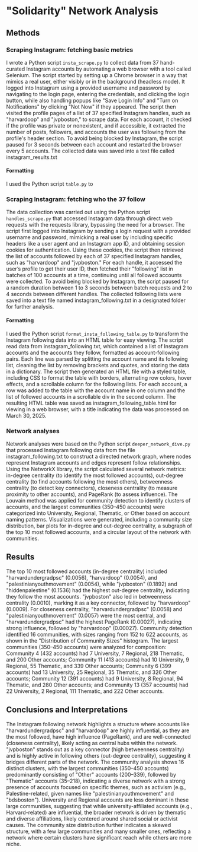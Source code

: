 # "Solidarity" Network Analysis

## Methods

### Scraping Instagram: fetching basic metrics

I wrote a Python script `insta_scrape.py` to collect data from 37 hand-curated Instagram accounts by automating a web browser with a tool called Selenium. The script started by setting up a Chrome browser in a way that mimics a real user, either visibly or in the background (headless mode). It logged into Instagram using a provided username and password by navigating to the login page, entering the credentials, and clicking the login button, while also handling popups like "Save Login Info" and "Turn on Notifications" by clicking "Not Now" if they appeared. The script then visited the profile pages of a list of 37 specified Instagram handles, such as "harvardoop" and "jvpboston," to scrape data. For each account, it checked if the profile was private or nonexistent, and if accessible, it extracted the number of posts, followers, and accounts the user was following from the profile's header section. To avoid being blocked by Instagram, the script paused for 3 seconds between each account and restarted the browser every 5 accounts. The collected data was saved into a text file called instagram_results.txt

#### Formatting 

I used the Python script `table.py` to 

### Scraping Instagram: fetching who the 37 follow

The data collection was carried out using the Python script `handles_scrape.py` that accessed Instagram data through direct web requests with the requests library, bypassing the need for a browser. The script first logged into Instagram by sending a login request with a provided username and password, mimicking a real user by including specific headers like a user agent and an Instagram app ID, and obtaining session cookies for authentication. Using these cookies, the script then retrieved the list of accounts followed by each of 37 specified Instagram handles, such as "harvardoop" and "jvpboston." For each handle, it accessed the user’s profile to get their user ID, then fetched their "following" list in batches of 100 accounts at a time, continuing until all followed accounts were collected. To avoid being blocked by Instagram, the script paused for a random duration between 1 to 3 seconds between batch requests and 2 to 4 seconds between different handles. The collected following lists were saved into a text file named instagram_following.txt in a designated folder for further analysis.

#### Formatting 

I used the Python script `format_insta_following_table.py` to transform the Instagram following data into an HTML table for easy viewing. The script read data from instagram_following.txt, which contained a list of Instagram accounts and the accounts they follow, formatted as account-following pairs. Each line was parsed by splitting the account name and its following list, cleaning the list by removing brackets and quotes, and storing the data in a dictionary. The script then generated an HTML file with a styled table, including CSS to format the table with borders, alternating row colors, hover effects, and a scrollable column for the following lists. For each account, a row was added to the table with the account name in one column and the list of followed accounts in a scrollable div in the second column. The resulting HTML table was saved as instagram_following_table.html for viewing in a web browser, with a title indicating the data was processed on March 30, 2025.


### Network analyses

Network analyses were based on the Python script `deeper_network_dive.py` that processed Instagram following data from the file instagram_following.txt to construct a directed network graph, where nodes represent Instagram accounts and edges represent follow relationships. Using the NetworkX library, the script calculated several network metrics: in-degree centrality (to identify the most followed accounts), out-degree centrality (to find accounts following the most others), betweenness centrality (to detect key connectors), closeness centrality (to measure proximity to other accounts), and PageRank (to assess influence). The Louvain method was applied for community detection to identify clusters of accounts, and the largest communities (350–450 accounts) were categorized into University, Regional, Thematic, or Other based on account naming patterns. Visualizations were generated, including a community size distribution, bar plots for in-degree and out-degree centrality, a subgraph of the top 10 most followed accounts, and a circular layout of the network with communities.

## Results

The top 10 most followed accounts (in-degree centrality) included "harvardundergradpsc" (0.0056), "harvardoop" (0.0054), and "palestinianyouthmovement" (0.0054), while "jvpboston" (0.1892) and "hiddenpalestine" (0.1536) had the highest out-degree centrality, indicating they follow the most accounts. "jvpboston" also led in betweenness centrality (0.0010), marking it as a key connector, followed by "harvardoop" (0.0009). For closeness centrality, "harvardundergradpsc" (0.0058) and "palestinianyouthmovement" (0.0057) were the most central, and "harvardundergradpsc" had the highest PageRank (0.00027), indicating strong influence, followed by "harvardoop" (0.00027). Community detection identified 16 communities, with sizes ranging from 152 to 622 accounts, as shown in the "Distribution of Community Sizes" histogram. The largest communities (350–450 accounts) were analyzed for composition: Community 4 (432 accounts) had 7 University, 7 Regional, 218 Thematic, and 200 Other accounts; Community 11 (413 accounts) had 10 University, 9 Regional, 55 Thematic, and 339 Other accounts; Community 6 (399 accounts) had 13 University, 25 Regional, 35 Thematic, and 326 Other accounts; Community 12 (391 accounts) had 9 University, 8 Regional, 94 Thematic, and 280 Other accounts; and Community 13 (357 accounts) had 22 University, 2 Regional, 111 Thematic, and 222 Other accounts.

## Conclusions and Interpretations 

The Instagram following network highlights a structure where accounts like "harvardundergradpsc" and "harvardoop" are highly influential, as they are the most followed, have high influence (PageRank), and are well-connected (closeness centrality), likely acting as central hubs within the network. "jvpboston" stands out as a key connector (high betweenness centrality) and is highly active in following others (out-degree centrality), suggesting it bridges different parts of the network. The community analysis shows 16 distinct clusters, with the largest communities (350–450 accounts) predominantly consisting of "Other" accounts (200–339), followed by "Thematic" accounts (35–218), indicating a diverse network with a strong presence of accounts focused on specific themes, such as activism (e.g., Palestine-related, given names like "palestinianyouthmovement" and "bdsboston"). University and Regional accounts are less dominant in these large communities, suggesting that while university-affiliated accounts (e.g., Harvard-related) are influential, the broader network is driven by thematic and diverse affiliations, likely centered around shared social or activist causes. The community size distribution further indicates a skewed structure, with a few large communities and many smaller ones, reflecting a network where certain clusters have significant reach while others are more niche.


